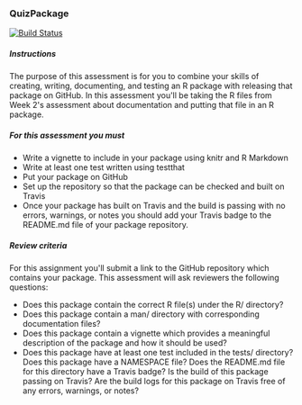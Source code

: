 ### QuizPackage

<!-- badges: start -->
[![Build Status](https://travis-ci.org/EdissonQL/QuizPackage.svg?branch=master)](https://travis-ci.org/EdissonQL/QuizPackage)
<!-- badges: end -->

##### Instructions

The purpose of this assessment is for you to combine your skills of creating, writing, documenting, and testing an R package with releasing that package on GitHub. In this assessment you'll be taking the R files from Week 2's assessment about documentation and putting that file in an R package.

##### For this assessment you must

* Write a vignette to include in your package using knitr and R Markdown
* Write at least one test written using testthat
* Put your package on GitHub
* Set up the repository so that the package can be checked and built on Travis
* Once your package has built on Travis and the build is passing with no errors, warnings, or notes you should add your Travis badge to the README.md file of your package repository.

##### Review criteria

For this assignment you'll submit a link to the GitHub repository which contains your package. This assessment will ask reviewers the following questions:

* Does this package contain the correct R file(s) under the R/ directory?
* Does this package contain a man/ directory with corresponding documentation files?
* Does this package contain a vignette which provides a meaningful description of the package and how it should be used?
* Does this package have at least one test included in the tests/ directory? Does this package have a NAMESPACE file? Does the README.md file for this directory have a Travis badge? Is the build of this package passing on Travis? Are the build logs for this package on Travis free of any errors, warnings, or notes?
